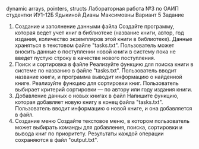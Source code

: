 dynamic arrays, pointers, structs
Лабораторная работа №3 по ОАИП студентки ИУ1-12Б Ядыкиной Дианы Максимовны
Вариант 5
Задание
1. Создание и заполнение данными файла
Создайте программу, которая ведет учет книг в библиотеке (название книги,  автор, год издания, количество экземпляров этой книги в библиотеке). Данные храняться в текстовом файле "tasks.txt".
Пользователь может вносить данные о поступлении новой книги в систему пока не введет пустую строку в качестве нового поступления.
2. Поиск и сортировка в файле
Реализуйте функцию для поиска книги в системе по названию в файле "tasks.txt".
Пользователь вводит название книги, и программа выводит информацию о
найденной книге.
Реализуйте функцию для сортировки книг. Пользователь выбирает критерий
сортировки — по автору или году издания книги.
3. Добавление данных о новых книгах в файл
Напишите функцию, которая добавляет новую книгу в конец файла
"tasks.txt". Пользователь вводит информацию о новой книге, и она
добавляется в файл.
4. Создание меню
Создайте текстовое меню, в котором пользователь может выбирать команды
для добавления, поиска, сортировки и вывода книг по приоритету.
Результаты каждой операции сохраняются в файл "output.txt".
